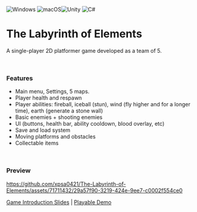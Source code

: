  ![Windows](https://img.shields.io/badge/Windows-0078D6?style=for-the-badge&logo=windows&logoColor=white) ![macOS](https://img.shields.io/badge/mac%20os-000000?style=for-the-badge&logo=macos&logoColor=F0F0F0)![Unity](https://img.shields.io/badge/unity-%23000000.svg?style=for-the-badge&logo=unity&logoColor=white) ![C#](https://img.shields.io/badge/c%23-%23239120.svg?style=for-the-badge&logo=c-sharp&logoColor=white)
# The Labyrinth of Elements
A single-player 2D platformer game developed as a team of 5.

<br />

### Features
* Main menu, Settings, 5 maps.
* Player health and respawn
* Player abilities: fireball, iceball (stun),  wind (fly higher and for a longer time), earth (generate a stone wall)
* Basic enemies + shooting enemies
* UI (buttons, health bar, ability cooldown, blood overlay, etc)
* Save and load system
* Moving platforms and obstacles
* Collectable items

<br />

### Preview
https://github.com/xpsa0421/The-Labyrinth-of-Elements/assets/71711432/29a57f90-3219-424e-9ee7-c0002f554ce0

[Game Introduction Slides](https://docs.google.com/presentation/d/1PsscrmdVSY_jwlGu7c4FQiP9YdpZfoWn/edit?usp=sharing&ouid=115281504371615006586&rtpof=true&sd=true) | 
[Playable Demo](https://play.unity.com/mg/other/the-labyrinth-of-elements)

